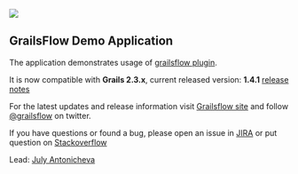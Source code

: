 ![](https://github.com/jCatalog/grailsflow-app/blob/master/web-app/images/layout/grailsflowLogo.jpg)

## GrailsFlow Demo Application

The application demonstrates usage of [grailsflow plugin](https://github.com/jCatalog/grailsflow-core-plugin).

It is now compatible with **Grails 2.3.x**, current released version: **1.4.1** [release notes](http://jira.jcatalog.com/secure/IssueNavigator.jspa?reset=true&jqlQuery=project+%3D+GFW+AND+fixVersion+%3D+%221.4.1%22)

For the latest updates and release information visit [Grailsflow site](http://grailsflow.org) and follow [@grailsflow](https://twitter.com/grailsflow) on twitter.

If you have questions or found a bug, please open an issue in [JIRA](http://jira.jcatalog.com/browse/GFW) or put question on [Stackoverflow](http://stackoverflow.com/tags/grailsflow)

Lead: [July Antonicheva](https://github.com/julyantonicheva)


